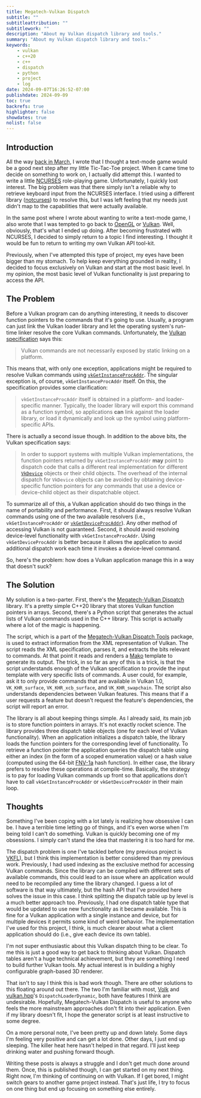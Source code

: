 ```yaml
---
title: Megatech-Vulkan Dispatch
subtitle: ""
subtitleattribution: ""
subtitlework: ""
description: "About my Vulkan dispatch library and tools."
summary: "About my Vulkan dispatch library and tools."
keywords:
    - vulkan
    - c++20
    - c++
    - dispatch
    - python
    - project
    - log
date: 2024-09-07T16:26:52-07:00
publishdate: 2024-09-09
toc: true
backrefs: true
highlighter: false
showdates: true
nolist: false
---
```


## Introduction

All the way [back in March](/projects/standard_cxx_tic_tac_toe/), I wrote that I thought a text-mode game would be a
good next step after my little Tic-Tac-Toe project. When it came time to decide on something to work on, I actually
did attempt this. I wanted to write a little [NCURSES](https://invisible-island.net/ncurses/announce.html)
role-playing game. Unfortunately, I quickly lost interest. The big problem was that there simply isn't a reliable why
to retrieve keyboard input from the NCURSES interface. I tried using a different library
([notcurses](https://github.com/dankamongmen/notcurses)) to resolve this, but I was left feeling that my needs just 
didn't map to the capabilities that were actually available.

In the same post where I wrote about wanting to write a text-mode game, I also wrote that I was tempted to go back to
[OpenGL](https://www.khronos.org/opengl/) or [Vulkan](https://www.vulkan.org/). Well, obviously, that's what I ended
up doing. After becoming frustrated with NCURSES, I decided to simply return to a topic I find interesting. I thought
it would be fun to return to writing my own Vulkan API tool-kit.

Previously, when I've attempted this type of project, my eyes have been bigger than my stomach. To help keep
everything grounded in reality, I decided to focus exclusively on Vulkan and start at the most basic level. In my
opinion, the most basic level of Vulkan functionality is just preparing to access the API.

## The Problem

Before a Vulkan program can do anything interesting, it needs to discover function pointers to the commands that it's
going to use. Usually, a program can just link the Vulkan loader library and let the operating system's run-time
linker resolve the core Vulkan commands. Unfortunately, the
[Vulkan specification](https://registry.khronos.org/vulkan/specs/1.3-extensions/html/vkspec.html#initialization-functionpointers)
says this:

> Vulkan commands are not necessarily exposed by static linking on a platform.

This means that, with only one exception, applications might be required to resolve Vulkan commands using
[`vkGetInstanceProcAddr`](https://registry.khronos.org/vulkan/specs/1.3-extensions/man/html/vkGetInstanceProcAddr.html).
The singular exception is, of course, `vkGetInstanceProcAddr` itself. On this, the
specification provides some clarification:

> `vkGetInstanceProcAddr` itself is obtained in a platform- and loader- specific manner. Typically, the loader library
> will export this command as a function symbol, so applications **can** link against the loader library, or load it
> dynamically and look up the symbol using platform-specific APIs.

There is actually a second issue though. In addition to the above bits, the Vulkan specification says:

> In order to support systems with multiple Vulkan implementations, the function pointers returned by
> `vkGetInstanceProcAddr` **may** point to dispatch code that calls a different real implementation for different
> [`VkDevice`](https://registry.khronos.org/vulkan/specs/1.3-extensions/man/html/VkDevice.html) objects or their child
> objects. The overhead of the internal dispatch for `VkDevice` objects can be avoided by obtaining device-specific
> function pointers for any commands that use a device or device-child object as
> their dispatchable object.

To summarize all of this, a Vulkan application should do two things in the name of portability and performance. First,
it should always resolve Vulkan commands using one of the two available resolvers (i.e., `vkGetInstanceProcAddr` or
[`vkGetDeviceProcAddr`](https://registry.khronos.org/vulkan/specs/1.3-extensions/man/html/vkGetDeviceProcAddr.html)).
Any other method of accessing Vulkan is not guaranteed. Second, it should avoid resolving device-level functionality
with `vkGetInstanceProcAddr`. Using `vkGetDeviceProcAddr` is better because it allows the application to avoid
additional dispatch work each time it invokes a device-level command.

So, here's the problem: how does a Vulkan application manage this in a way that doesn't suck?

## The Solution

My solution is a two-parter. First, there's the
[Megatech-Vulkan Dispatch](https://github.com/gn0mesort/megatech-vulkan-dispatch) library. It's a pretty simple
<span class="nowrap">C++20</span> library that stores Vulkan function pointers in arrays. Second, there's a Python
script that generates the actual lists of Vulkan commands used in the <span class="nowrap">C++</span> library. This
script is actually where a lot of the magic is happening.

The script, which is a part of the
[Megatech-Vulkan Dispatch Tools](https://github.com/gn0mesort/megatech-vulkan-dispatch-tools) package, is used to
extract information from the XML representation of Vulkan. The script reads the XML specification, parses it, and
extracts the bits relevant to commands. At that point it reads and renders a [Mako](https://www.makotemplates.org/)
template to generate its output. The trick, in so far as any of this is a trick, is that the script understands enough
of the Vulkan specification to provide the input template with very specific lists of commands. A user could, for
example, ask it to only provide commands that are available in Vulkan 1.0, `VK_KHR_surface`, `VK_KHR_xcb_surface`, and
`VK_KHR_swapchain`. The script also understands dependencies between Vulkan features. This means that if a user
requests a feature but doesn't request the feature's dependencies, the script will report an error.

The library is all about keeping things simple. As I already said, its main job is to store function pointers in
arrays. It's not exactly rocket science. The library provides three dispatch table objects (one for each level of
Vulkan functionality). When an application initializes a dispatch table, the library loads the function pointers for
the corresponding level of functionality. To retrieve a function pointer the application queries the dispatch table
using either an index (in the form of a scoped enumeration value) or a hash value (computed using the 64-bit
[FNV-1a](https://en.wikipedia.org/wiki/Fowler%E2%80%93Noll%E2%80%93Vo_hash_function) hash function). In either case,
the library prefers to resolve these operations at compile-time. Basically, the strategy is to pay for loading Vulkan
commands up front so that applications don't have to call `vkGetInstanceProcAddr` or `vkGetDeviceProcAddr` in their
main loop.

## Thoughts

Something I've been coping with a lot lately is realizing how obsessive I can be. I have a terrible time letting go of
things, and it's even worse when I'm being told I can't do something. Vulkan is quickly becoming one of my obsessions.
I simply can't stand the idea that mastering it is too hard for me.

The dispatch problem is one I've tackled before (my previous project is [VKFL](https://github.com/gn0mesort/vkfl)),
but I think this implementation is better considered than my previous work. Previously, I had used indexing as the
exclusive method for accessing Vulkan commands. Since the library can be compiled with different sets of available
commands, this could lead to an issue where an application would need to be recompiled any time the library changed.
I guess a lot of software is that way ultimately, but the hash API that I've provided here solves the issue in this
case. I think splitting the dispatch table up by level is a much better approach too. Previously, I had one dispatch
table type that would be updated to use new functionality as it became available. This is fine for a Vulkan
application with a single instance and device, but for multiple devices it permits some kind of weird behavior. The
implementation I've used for this project, I think, is much clearer about what a client application should do (i.e.,
give each device its own table).

I'm not super enthusiastic about this Vulkan dispatch thing to be clear. To me this is just a good way to get back to
thinking about Vulkan. Dispatch tables aren't a huge technical achievement, but they are something I need to build
further Vulkan tools. My actual interest is in building a highly configurable graph-based 3D renderer.

That isn't to say I think this is bad work though. There are other solutions to this floating around out there. The
two I'm familiar with most, [Volk](https://github.com/zeux/volk) and
[vulkan.hpp](https://github.com/KhronosGroup/Vulkan-Hpp)'s `DispatchLoaderDynamic`, both have features I think are
undesirable. Hopefully, Megatech-Vulkan Dispatch is useful to anyone who feels the more mainstream approaches don't
fit into their application. Even if my library doesn't fit, I hope the generator script is at least instructive to
some degree.

On a more personal note, I've been pretty up and down lately. Some days I'm feeling very positive and can get a lot
done. Other days, I just end up sleeping. The killer heat here hasn't helped in that regard. I'll just keep drinking
water and pushing forward though.

Writing these posts is always a struggle and I don't get much done around them. Once, this is published though, I can
get started on my next thing. Right now, I'm thinking of continuing on with Vulkan. If I get bored, I might switch
gears to another game project instead. That's just life, I try to focus on one thing but end up focusing on something
else entirely.

